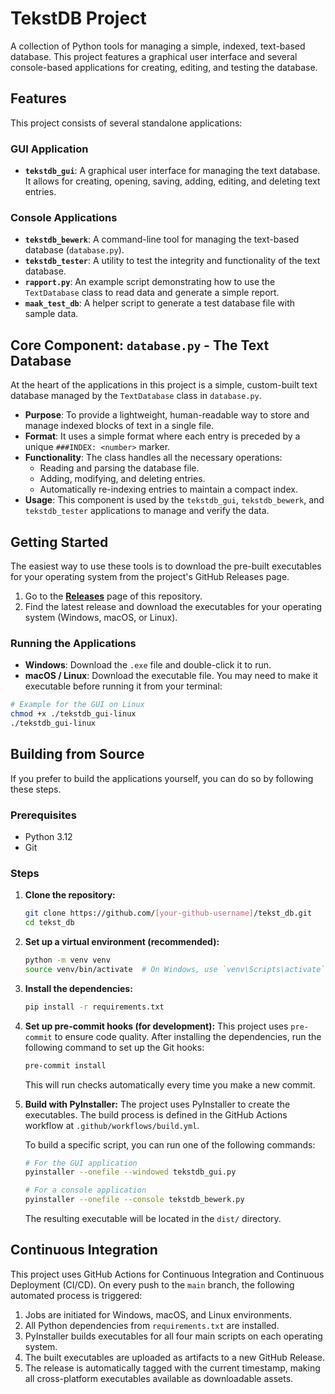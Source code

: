 # TekstDB Project

A collection of Python tools for managing a simple, indexed, text-based database. This project features a graphical user interface and several console-based applications for creating, editing, and testing the database.

## Features

This project consists of several standalone applications:

### GUI Application

* **`tekstdb_gui`**: A graphical user interface for managing the text database. It allows for creating, opening, saving, adding, editing, and deleting text entries.

### Console Applications

* **`tekstdb_bewerk`**: A command-line tool for managing the text-based database (`database.py`).
* **`tekstdb_tester`**: A utility to test the integrity and functionality of the text database.
* **`rapport.py`**: An example script demonstrating how to use the `TextDatabase` class to read data and generate a simple report.
* **`maak_test_db`**: A helper script to generate a test database file with sample data.

## Core Component: `database.py` - The Text Database

At the heart of the applications in this project is a simple, custom-built text database managed by the `TextDatabase` class in `database.py`.

* **Purpose**: To provide a lightweight, human-readable way to store and manage indexed blocks of text in a single file.
* **Format**: It uses a simple format where each entry is preceded by a unique `###INDEX: <number>` marker.
* **Functionality**: The class handles all the necessary operations:
  * Reading and parsing the database file.
  * Adding, modifying, and deleting entries.
  * Automatically re-indexing entries to maintain a compact index.
* **Usage**: This component is used by the `tekstdb_gui`, `tekstdb_bewerk`, and `tekstdb_tester` applications to manage and verify the data.

## Getting Started

The easiest way to use these tools is to download the pre-built executables for your operating system from the project's GitHub Releases page.

1. Go to the [**Releases**](https://github.com/[your-github-username]/[your-repo-name]/releases) page of this repository.
2. Find the latest release and download the executables for your operating system (Windows, macOS, or Linux).

### Running the Applications

* **Windows**: Download the `.exe` file and double-click it to run.
* **macOS / Linux**: Download the executable file. You may need to make it executable before running it from your terminal:

```bash
# Example for the GUI on Linux
chmod +x ./tekstdb_gui-linux
./tekstdb_gui-linux
```

## Building from Source

If you prefer to build the applications yourself, you can do so by following these steps.

### Prerequisites

* Python 3.12
* Git

### Steps

1. **Clone the repository:**

    ```bash
    git clone https://github.com/[your-github-username]/tekst_db.git
    cd tekst_db
    ```

2. **Set up a virtual environment (recommended):**

    ```bash
    python -m venv venv
    source venv/bin/activate  # On Windows, use `venv\Scripts\activate`
    ```

3. **Install the dependencies:**

    ```bash
    pip install -r requirements.txt
    ```

4. **Set up pre-commit hooks (for development):**
   This project uses `pre-commit` to ensure code quality. After installing the dependencies, run the following command to set up the Git hooks:

    ```bash
    pre-commit install
    ```

   This will run checks automatically every time you make a new commit.

5. **Build with PyInstaller:**
    The project uses PyInstaller to create the executables. The build process is defined in the GitHub Actions workflow at `.github/workflows/build.yml`.

    To build a specific script, you can run one of the following commands:

    ```bash
    # For the GUI application
    pyinstaller --onefile --windowed tekstdb_gui.py

    # For a console application
    pyinstaller --onefile --console tekstdb_bewerk.py
    ```

    The resulting executable will be located in the `dist/` directory.

## Continuous Integration

This project uses GitHub Actions for Continuous Integration and Continuous Deployment (CI/CD). On every push to the `main` branch, the following automated process is triggered:

1. Jobs are initiated for Windows, macOS, and Linux environments.
2. All Python dependencies from `requirements.txt` are installed.
3. PyInstaller builds executables for all four main scripts on each operating system.
4. The built executables are uploaded as artifacts to a new GitHub Release.
5. The release is automatically tagged with the current timestamp, making all cross-platform executables available as downloadable assets.

